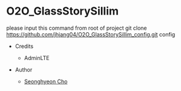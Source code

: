 # O2O_GlassStorySillim

please input this command from root of project
git clone https://github.com/jhjang04/O2O_GlassStorySillim_config.git config

* Credits
  - AdminLTE

* Author
  - [Seonghyeon Cho](https://github.com/sh-cho)